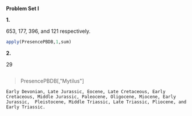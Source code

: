 **Problem Set I**

**1.**

653, 177, 396, and 121 respectively.
````R
apply(PresencePBDB,1,sum)
````

**2.**

29
````R

````
> PresencePBDB[,"Mytilus"]
````
Early Devonian, Late Jurassic, Eocene, Late Cretaceous, Early Cretaceous, Middle Jurassic, Paleocene, Oligocene, Miocene, Early Jurassic,  Pleistocene, Middle Triassic, Late Triassic, Pliocene, and Early Triassic.
